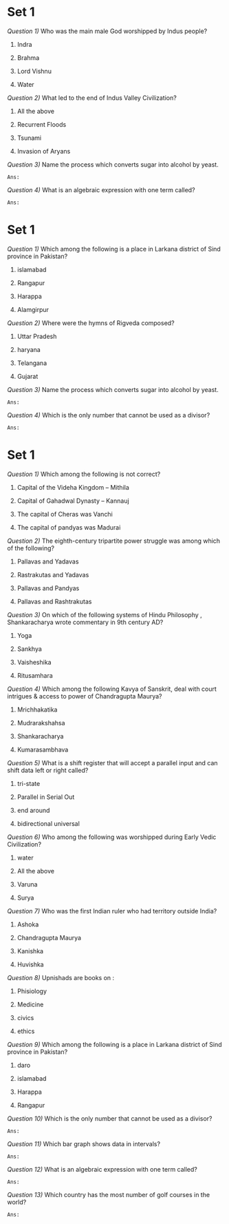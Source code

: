 #	Set 1

_Question 1)_	Who was the main male God worshipped by Indus people?

1.	Indra

1.	Brahma

1.	Lord Vishnu

1.	Water




_Question 2)_	What led to the end of Indus Valley Civilization?

1.	All the above

1.	Recurrent Floods

1.	Tsunami

1.	Invasion of Aryans




_Question 3)_	Name the process which converts sugar into alcohol by yeast.

	Ans:




_Question 4)_	What is an algebraic expression with one term called?

	Ans:




#	Set 1

_Question 1)_	Which among the following is a place in Larkana district of Sind province in Pakistan?

1.	islamabad

1.	Rangapur

1.	Harappa

1.	Alamgirpur




_Question 2)_	Where were the hymns of Rigveda composed?

1.	Uttar Pradesh

1.	haryana

1.	Telangana

1.	Gujarat




_Question 3)_	Name the process which converts sugar into alcohol by yeast.

	Ans:




_Question 4)_	Which is the only number that cannot be used as a divisor?

	Ans:




#	Set 1

_Question 1)_	Which among the following is not correct?

1.	Capital of the Videha Kingdom – Mithila

1.	Capital of Gahadwal Dynasty – Kannauj

1.	The capital of Cheras was Vanchi

1.	The capital of pandyas was Madurai




_Question 2)_	The eighth-century tripartite power struggle was among which of the following?

1.	Pallavas and Yadavas

1.	Rastrakutas and Yadavas

1.	Pallavas and Pandyas

1.	Pallavas and Rashtrakutas




_Question 3)_	On which of the following systems of Hindu Philosophy , Shankaracharya wrote commentary in 9th century AD?

1.	Yoga

1.	Sankhya

1.	Vaisheshika

1.	Ritusamhara




_Question 4)_	Which among the following Kavya of Sanskrit, deal with court intrigues & access to power of Chandragupta Maurya?

1.	Mrichhakatika

1.	Mudrarakshahsa

1.	Shankaracharya

1.	Kumarasambhava




_Question 5)_	What is a shift register that will accept a parallel input and can shift data left or right called?

1.	tri-state

1.	Parallel in Serial Out

1.	end around

1.	bidirectional universal




_Question 6)_	Who among the following was worshipped during Early Vedic Civilization?

1.	water

1.	All the above

1.	Varuna

1.	Surya




_Question 7)_	Who was the first Indian ruler who had territory outside India?

1.	Ashoka

1.	Chandragupta Maurya

1.	Kanishka

1.	Huvishka




_Question 8)_	Upnishads are books on :

1.	Phisiology

1.	Medicine

1.	civics

1.	ethics




_Question 9)_	Which among the following is a place in Larkana district of Sind province in Pakistan?

1.	daro

1.	islamabad

1.	Harappa

1.	Rangapur




_Question 10)_	Which is the only number that cannot be used as a divisor?

	Ans:




_Question 11)_	Which bar graph shows data in intervals?

	Ans:




_Question 12)_	What is an algebraic expression with one term called?

	Ans:




_Question 13)_	Which country has the most number of golf courses in the world?

	Ans:




